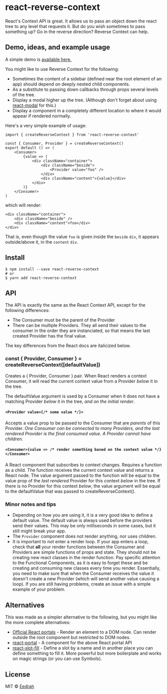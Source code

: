 # react-reverse-context
React's Context API is great. It allows us to pass an object down the react tree to any level that requests it. But do you wish sometimes to pass something up? Go in the reverse direction? Reverse Context can help.

## Demo, ideas, and example usage
A simple demo is [available here.](https://eedrah.github.io/react-reverse-context)

You might like to use Reverse Context for the following:
- Sometimes the content of a sidebar (defined near the root element of an app) should depend on deeply nested child components.
- As a substitute to passing down callbacks through props several levels of the tree.
- Display a modal higher up the tree. (Although don't forget about using [react-modal](https://github.com/reactjs/react-modal) for this.)
- Display a component in a completely different location to where it would appear if rendered normally.

Here's a very simple example of usage:
```
import { createReverseContext } from 'react-reverse-context'

const { Consumer, Provider } = createReverseContext()
export default () => (
    <Consumer>
        {value => (
            <div className="container">
                <div className="beside">
                    <Provider value="foo" />
                </div>
                <div className="content">{value}</div>
            </div>
        )}
    </Consumer>
)
```

which will render:
```
<div className="container">
    <div className="beside" />
    <div className="content">foo</div>
</div>
```

That is, even though the value `foo` is given inside the `beside` `div`, it appears outside/above it, in the `content` `div`.

## Install
```
$ npm install --save react-reverse-context
# or
$ yarn add react-reverse-context
```

## API
The API is exactly the same as the React Context API, except for the following differences:
- The Consumer must be the parent of the Provider
- There can be multiple Providers. They all send their values to the consumer in the order they are instanciated, so that means the last created Provider has the final value.

The key differences from the React docs are italicized below.

### const { Provider, Consumer } = createReverseContext([defaultValue])
Creates a { Provider, Consumer } pair. When React renders a context Consumer, it will read the current context value from a Provider *below* it in the tree.

The defaultValue argument is used by a Consumer when it does not have a matching Provider *below* it in the tree, *and on the initial render*.

#### `<Provider value={/* some value */}>`
Accepts a value prop to be passed to the Consumer that are *parents* of this Provider. *One Consumer can be connected to many Providers, and the last rendered Provider is the final consumed value.* *A Provider cannot have children.*

#### `<Consumer>{value => /* render something based on the context value */}</Consumer>`
A React component that subscribes to context changes. Requires a function as a child. The function receives the current context value and returns a React node. The value argument passed to the function will be equal to the value prop of the *last rendered* Provider for this context *below* in the tree. If there is no Provider for this context *below*, the value argument will be equal to the defaultValue that was passed to createReverseContext().

### Minor notes and tips
- Depending on how you are using it, it is a very good idea to define a default value. The default value is always used before the providers send their values. This may be only milliseconds in some cases, but it still might break your app.
- The `Provider` component does not render anything, nor uses children.
- It is important to not enter a render loop. If your app enters a loop, check that **all** your render functions between the Consumer and Providers are simple functions of props and state. They should not be creating new react classes in the render function. Pay specific attention to the Functional Components, as it is easy to forget these and be creating and consuming new classes every time you render. Essentially, you need to make sure that when the Consumer receives the value it doesn't create a new Provider (which will send another value causing a loop). If you are still having problems, create an issue with a simple example of your problem.

## Alternatives
This was made as a simpler alternative to the following, but you might like the more complete alternatives:

- [Official React portals](https://github.com/tajo/react-portal) - Render an element to a DOM node. Can render outside the root component but restricted to DOM nodes.
- [react-portal](https://github.com/tajo/react-portal) - A component for the above React portal API
- [react-slot-fill](https://github.com/camwest/react-slot-fill) - Define a slot by a name and in another place you can define something to fill it. More powerful but more boilerplate and works on magic strings (or you can use Symbols).

## License
MIT © [Eedrah](http://github.com/eedrah)

